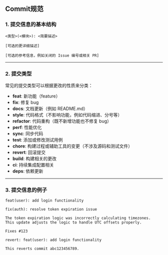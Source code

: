## Commit规范

### 1. **提交信息的基本结构**

```
<类型>(<模块>): <简要描述>

[可选的更详细描述]

[可选的参考信息，例如关闭的 Issue 编号或相关 PR]
```

------

### 2. **提交类型**

常见的提交类型可以根据更改的性质来分类：

- **feat**: 新功能（feature）
- **fix**: 修复 bug
- **docs**: 文档更新（例如 README.md）
- **style**: 代码格式（不影响功能，例如代码缩进、分号等）
- **refactor**: 代码重构（既不新增功能也不修复 bug）
- **perf**: 性能优化
- **sync**: 同步代码
- **test**: 添加或修改测试用例
- **chore**: 构建过程或辅助工具的变更（不涉及源码和测试文件）
- **revert**: 回滚提交
- **build**: 构建相关的更改
- **ci**: 持续集成配置相关
- **deps**: 依赖更新

------

### 3. **提交信息的例子**

```text
feat(user): add login functionality
```

```text
fix(auth): resolve token expiration issue

The token expiration logic was incorrectly calculating timezones.
This update adjusts the logic to handle UTC offsets properly.

Fixes #123
```

```text
revert: feat(user): add login functionality

This reverts commit abc123456789.
```
